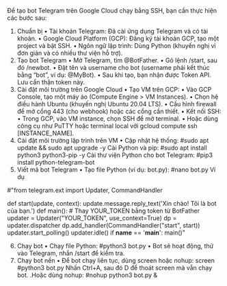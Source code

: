 Để tạo bot Telegram trên Google Cloud chạy bằng SSH, bạn cần thực hiện các bước sau:
1. Chuẩn bị
•  Tài khoản Telegram: Đã cài ứng dụng Telegram và có tài khoản.
•  Google Cloud Platform (GCP): Đăng ký tài khoản GCP, tạo một project và bật SSH.
•  Ngôn ngữ lập trình: Dùng Python (khuyến nghị vì đơn giản và có nhiều thư viện hỗ trợ).
2. Tạo bot Telegram
•  Mở Telegram, tìm @BotFather.
•  Gõ lệnh /start, sau đó /newbot.
•  Đặt tên và username cho bot (username phải kết thúc bằng “bot”, ví dụ: @MyBot).
•  Sau khi tạo, bạn nhận được Token API. Lưu cẩn thận token này.
3. Cài đặt môi trường trên Google Cloud
•  Tạo VM trên GCP:
	•  Vào GCP Console, tạo một máy ảo (Compute Engine > VM Instances).
	•  Chọn hệ điều hành Ubuntu (khuyến nghị Ubuntu 20.04 LTS).
	•  Cấu hình firewall để mở cổng 443 (cho webhook) hoặc các cổng cần thiết.
•  Kết nối SSH:
	•  Trong GCP, vào VM instance, chọn SSH để mở terminal.
	•  Hoặc dùng công cụ như PuTTY hoặc terminal local với gcloud compute ssh [INSTANCE_NAME].
4. Cài đặt môi trường lập trình trên VM
•  Cập nhật hệ thống:
#sudo apt update && sudo apt upgrade -y
Cài Python và pip:
#sudo apt install python3 python3-pip -y
Cài thư viện Python cho bot Telegram:
#pip3 install python-telegram-bot
5. Viết mã bot Telegram
•  Tạo file Python (ví dụ: bot.py):
#nano bot.py
Ví dụ 

#"from telegram.ext import Updater, CommandHandler

def start(update, context):
    update.message.reply_text('Xin chào! Tôi là bot của bạn.')
def main():
    # Thay YOUR_TOKEN bằng token từ BotFather
    updater = Updater("YOUR_TOKEN", use_context=True)
    dp = updater.dispatcher
    dp.add_handler(CommandHandler("start", start))
    updater.start_polling()
    updater.idle()
if __name__ == '__main__':
    main()"

6. Chạy bot
•  Chạy file Python:
#python3 bot.py
•  Bot sẽ hoạt động, thử vào Telegram, nhắn /start để kiểm tra.
7. Chạy bot nền
•  Để bot chạy liên tục, dùng screen hoặc nohup:
screen
#python3 bot.py
Nhấn Ctrl+A, sau đó D để thoát screen mà vẫn chạy bot.
.Hoặc dùng nohup:
 #nohup python3 bot.py &
